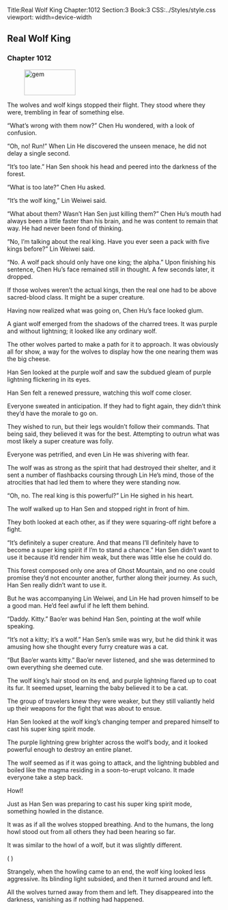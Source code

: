 Title:Real Wolf King 
Chapter:1012 
Section:3 
Book:3 
CSS:../Styles/style.css 
viewport: width=device-width
  
## Real Wolf King
### Chapter 1012 
<figure>
	<img src="../Images/gem.gif" alt="gem" id="gem" width="120" height="60" />
</figure>
  

  
  The wolves and wolf kings stopped their flight. They stood where they were, trembling in fear of something else.

“What’s wrong with them now?” Chen Hu wondered, with a look of confusion.

“Oh, no! Run!” When Lin He discovered the unseen menace, he did not delay a single second.

“It’s too late.” Han Sen shook his head and peered into the darkness of the forest.

“What is too late?” Chen Hu asked.

“It’s the wolf king,” Lin Weiwei said.

“What about them? Wasn’t Han Sen just killing them?” Chen Hu’s mouth had always been a little faster than his brain, and he was content to remain that way. He had never been fond of thinking.

“No, I’m talking about the real king. Have you ever seen a pack with five kings before?” Lin Weiwei said.

“No. A wolf pack should only have one king; the alpha.” Upon finishing his sentence, Chen Hu’s face remained still in thought. A few seconds later, it dropped.

If those wolves weren’t the actual kings, then the real one had to be above sacred-blood class. It might be a super creature.

Having now realized what was going on, Chen Hu’s face looked glum.

A giant wolf emerged from the shadows of the charred trees. It was purple and without lightning; it looked like any ordinary wolf.

The other wolves parted to make a path for it to approach. It was obviously all for show, a way for the wolves to display how the one nearing them was the big cheese.

Han Sen looked at the purple wolf and saw the subdued gleam of purple lightning flickering in its eyes.

Han Sen felt a renewed pressure, watching this wolf come closer.

Everyone sweated in anticipation. If they had to fight again, they didn’t think they’d have the morale to go on.

They wished to run, but their legs wouldn’t follow their commands. That being said, they believed it was for the best. Attempting to outrun what was most likely a super creature was folly.

Everyone was petrified, and even Lin He was shivering with fear.

The wolf was as strong as the spirit that had destroyed their shelter, and it sent a number of flashbacks coursing through Lin He’s mind, those of the atrocities that had led them to where they were standing now.

“Oh, no. The real king is this powerful?” Lin He sighed in his heart.

The wolf walked up to Han Sen and stopped right in front of him.

They both looked at each other, as if they were squaring-off right before a fight.

“It’s definitely a super creature. And that means I’ll definitely have to become a super king spirit if I’m to stand a chance.” Han Sen didn’t want to use it because it’d render him weak, but there was little else he could do.

This forest composed only one area of Ghost Mountain, and no one could promise they’d not encounter another, further along their journey. As such, Han Sen really didn’t want to use it.

But he was accompanying Lin Weiwei, and Lin He had proven himself to be a good man. He’d feel awful if he left them behind.

“Daddy. Kitty.” Bao’er was behind Han Sen, pointing at the wolf while speaking.

“It’s not a kitty; it’s a wolf.” Han Sen’s smile was wry, but he did think it was amusing how she thought every furry creature was a cat.

“But Bao’er wants kitty.” Bao’er never listened, and she was determined to own everything she deemed cute.

The wolf king’s hair stood on its end, and purple lightning flared up to coat its fur. It seemed upset, learning the baby believed it to be a cat.

The group of travelers knew they were weaker, but they still valiantly held up their weapons for the fight that was about to ensue.

Han Sen looked at the wolf king’s changing temper and prepared himself to cast his super king spirit mode.

The purple lightning grew brighter across the wolf’s body, and it looked powerful enough to destroy an entire planet.

The wolf seemed as if it was going to attack, and the lightning bubbled and boiled like the magma residing in a soon-to-erupt volcano. It made everyone take a step back.

Howl!

Just as Han Sen was preparing to cast his super king spirit mode, something howled in the distance.

It was as if all the wolves stopped breathing. And to the humans, the long howl stood out from all others they had been hearing so far.

It was similar to the howl of a wolf, but it was slightly different.

( )

Strangely, when the howling came to an end, the wolf king looked less aggressive. Its blinding light subsided, and then it turned around and left.

All the wolves turned away from them and left. They disappeared into the darkness, vanishing as if nothing had happened.
